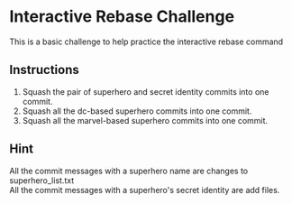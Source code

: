 # Interactive Rebase Challenge

This is a basic challenge to help practice the interactive rebase command


## Instructions 

1. Squash the pair of superhero and secret identity commits into one commit.
2. Squash all the dc-based superhero commits into one commit.
3. Squash all the marvel-based superhero commits into one commit.

## Hint

All the commit messages with a superhero name are changes to superhero_list.txt   
All the commit messages with a superhero's secret identity are add files.

